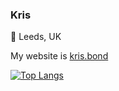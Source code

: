 ### Kris

📍 Leeds, UK

My website is [kris.bond](https://www.kris.bond/)

[![Top Langs](https://github-readme-stats.vercel.app/api/top-langs/?username=kris-bond&layout=compact)](https://github.com/anuraghazra/github-readme-stats)

<!--
**kris-bond/kris-bond** is a ✨ _special_ ✨ repository because its `README.md` (this file) appears on your GitHub profile.

Here are some ideas to get you started:

- 🔭 I’m currently working on ...
- 🌱 I’m currently learning ...
- 👯 I’m looking to collaborate on ...
- 🤔 I’m looking for help with ...
- 💬 Ask me about ...
- 📫 How to reach me: ...
- 😄 Pronouns: ...
- ⚡ Fun fact: ...


[![Anurag's GitHub stats](https://github-readme-stats.vercel.app/api?username=kris-bond)](https://github.com/anuraghazra/github-readme-stats)

-->
